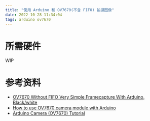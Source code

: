 ```yaml
---
title: "使用 Arduino 和 OV7670(不含 FIFO) 拍摄图像"
date: 2022-10-28 11:34:04
tags: arduino ov7670
---
```


# 所需硬件

WIP

<!--more-->

# 参考资料

- [OV7670 Without FIFO Very Simple Framecapture With Arduino, Black/white](https://www.instructables.com/OV7670-Without-FIFO-Very-Simple-Framecapture-With-/)
- [How to use OV7670 camera module with Arduino](https://digitalab.org/2019/05/how-to-use-ov7670-camera-module-with-arduino/#.Y11QquxBy3I)
- [Arduino Camera (OV7670) Tutorial](https://www.teachmemicro.com/arduino-camera-ov7670-tutorial/)
